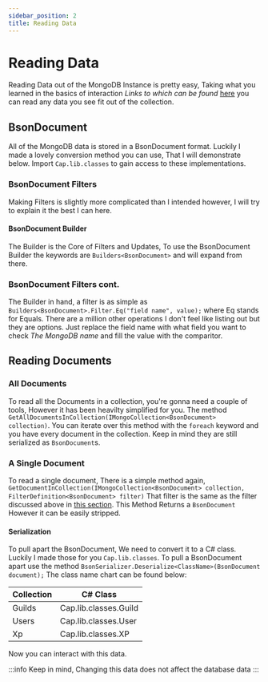 ```yaml
---
sidebar_position: 2
title: Reading Data
---
```


# Reading Data

Reading Data out of the MongoDB Instance is pretty easy, Taking what you learned in the basics of interaction *Links to which can be found* [here](./basics.md) you can read any data you see fit out of the collection.

## BsonDocument

All of the MongoDB data is stored in a BsonDocument format. Luckily I made a lovely conversion method you can use, That I will demonstrate below. Import `Cap.lib.classes` to gain access to these implementations.

### BsonDocument Filters

Making Filters is slightly more complicated than I intended however, I will try to explain it the best I can here.

#### BsonDocument Builder

The Builder is the Core of Filters and Updates, To use the BsonDocument Builder the keywords are `Builders<BsonDocument>` and will expand from there.

### BsonDocument Filters cont.

The Builder in hand, a filter is as simple as `Builders<BsonDocument>.Filter.Eq("field name", value);` where Eq stands for Equals. There are a million other operations I don't feel like listing out but they are options. Just replace the field name with what field you want to check *The MongoDB name* and fill the value with the comparitor.

## Reading Documents

### All Documents

To read all the Documents in a collection, you're gonna need a couple of tools, However it has been heavilty simplified for you. The method `GetAllDocumentsInCollection(IMongoCollection<BsonDocument> collection)`. You can iterate over this method with the `foreach` keyword and you have every document in the collection. Keep in mind they are still serialized as `BsonDocument`s.

### A Single Document

To read a single document, There is a simple method again, `GetDocumentInCollection(IMongoCollection<BsonDocument> collection, FilterDefinition<BsonDocument> filter)` That filter is the same as the filter discussed above in [this section](#bsondocument-filters). This Method Returns a `BsonDocument` However it can be easily stripped.

#### Serialization

To pull apart the BsonDocument, We need to convert it to a C# class. Luckily I made those for you `Cap.lib.classes`. To pull a BsonDocument apart use the method `BsonSerializer.Deserialize<ClassName>(BsonDocument document);` The class name chart can be found below:

| Collection | C# Class |
| ---------- | -------- |
| Guilds | Cap.lib.classes.Guild |
| Users | Cap.lib.classes.User |
| Xp | Cap.lib.classes.XP |

Now you can interact with this data.

:::info
Keep in mind, Changing this data does not affect the database data
:::